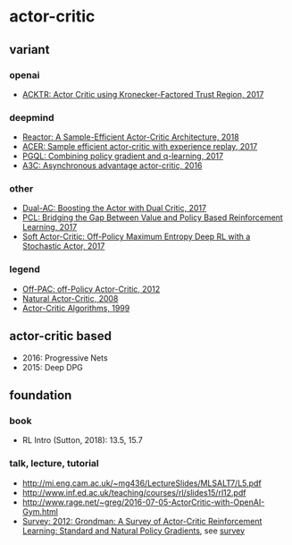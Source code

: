 # actor-critic

## variant
### openai
* [ACKTR: Actor Critic using Kronecker-Factored Trust Region, 2017](acktr_wu_2017.md)

### deepmind
* [Reactor: A Sample-Efficient Actor-Critic Architecture, 2018](reactor_gruslys_2018.md)
* [ACER: Sample efficient actor-critic with experience replay, 2017](acer_wang_2017.md)
* [PGQL: Combining policy gradient and q-learning, 2017](pgql_donoghue_2017.md)
* [A3C: Asynchronous advantage actor-critic, 2016](a3c_mnih_2016.md)

### other
* [Dual-AC: Boosting the Actor with Dual Critic, 2017](dualac_dai_2017.md)
* [PCL: Bridging the Gap Between Value and Policy Based Reinforcement Learning, 2017](pcl_nachum_2017.md)
* [Soft Actor-Critic: Off-Policy Maximum Entropy Deep RL with a Stochastic Actor, 2017](sac_haarnoja_2017.md)

### legend
* [Off-PAC: off-Policy Actor-Critic, 2012](offpac_degris_2012.md)
* [Natural Actor-Critic, 2008](nac_peters_2008.md)
* [Actor-Critic Algorithms, 1999](ac_konda_1999.md)

## actor-critic based
* 2016: Progressive Nets
* 2015: Deep DPG

## foundation
### book
* RL Intro (Sutton, 2018): 13.5, 15.7

### talk, lecture, tutorial
* http://mi.eng.cam.ac.uk/~mg436/LectureSlides/MLSALT7/L5.pdf
* http://www.inf.ed.ac.uk/teaching/courses/rl/slides15/rl12.pdf
* http://www.rage.net/~greg/2016-07-05-ActorCritic-with-OpenAI-Gym.html
* [Survey: 2012: Grondman: A Survey of Actor-Critic Reinforcement Learning: Standard and Natural Policy Gradients](http://ieeexplore.ieee.org/abstract/document/6392457/), see [survey](https://github.com/tttor/rl-foundation/tree/master/survey)
